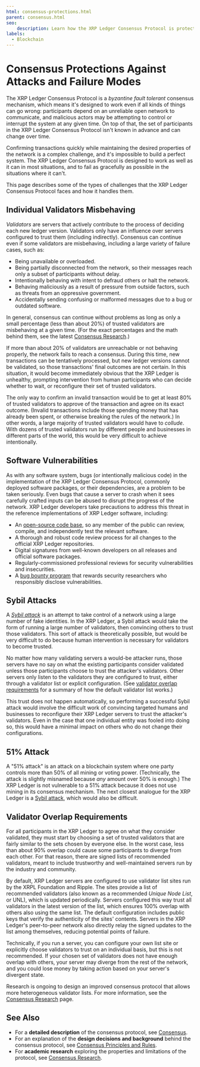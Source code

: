 ```yaml
---
html: consensus-protections.html
parent: consensus.html
seo:
    description: Learn how the XRP Ledger Consensus Protocol is protected against various problems and attacks that may occur in a decentralized financial system.
labels:
  - Blockchain
---
```

# Consensus Protections Against Attacks and Failure Modes

The XRP Ledger Consensus Protocol is a _byzantine fault tolerant_ consensus mechanism, which means it's designed to work even if all kinds of things can go wrong: participants depend on an unreliable open network to communicate, and malicious actors may be attempting to control or interrupt the system at any given time. On top of that, the set of participants in the XRP Ledger Consensus Protocol isn't known in advance and can change over time.

Confirming transactions quickly while maintaining the desired properties of the network is a complex challenge, and it's impossible to build a perfect system. The XRP Ledger Consensus Protocol is designed to work as well as it can in most situations, and to fail as gracefully as possible in the situations where it can't.

This page describes some of the types of challenges that the XRP Ledger Consensus Protocol faces and how it handles them.

## Individual Validators Misbehaving

_Validators_ are servers that actively contribute to the process of deciding each new ledger version. Validators only have an influence over servers configured to trust them (including indirectly). Consensus can continue even if some validators are misbehaving, including a large variety of failure cases, such as:

- Being unavailable or overloaded.
- Being partially disconnected from the network, so their messages reach only a subset of participants without delay.
- Intentionally behaving with intent to defraud others or halt the network.
- Behaving maliciously as a result of pressure from outside factors, such as threats from an oppressive government.
- Accidentally sending confusing or malformed messages due to a bug or outdated software.

In general, consensus can continue without problems as long as only a small percentage (less than about 20%) of trusted validators are misbehaving at a given time. (For the exact percentages and the math behind them, see the latest [Consensus Research](consensus-research.md).)

If more than about 20% of validators are unreachable or not behaving properly, the network fails to reach a consensus. During this time, new transactions can be tentatively processed, but new ledger versions cannot be validated, so those transactions' final outcomes are not certain. In this situation, it would become immediately obvious that the XRP Ledger is unhealthy, prompting intervention from human participants who can decide whether to wait, or reconfigure their set of trusted validators.

The only way to confirm an invalid transaction would be to get at least 80% of trusted validators to approve of the transaction and agree on its exact outcome. (Invalid transactions include those spending money that has already been spent, or otherwise breaking the rules of the network.) In other words, a large majority of trusted validators would have to _collude_. With dozens of trusted validators run by different people and businesses in different parts of the world, this would be very difficult to achieve intentionally.


## Software Vulnerabilities

As with any software system, bugs (or intentionally malicious code) in the implementation of the XRP Ledger Consensus Protocol, commonly deployed software packages, or their dependencies, are a problem to be taken seriously. Even bugs that cause a server to crash when it sees carefully crafted inputs can be abused to disrupt the progress of the network. XRP Ledger developers take precautions to address this threat in the reference implementations of XRP Ledger software, including:

- An [open-source code base](https://github.com/XRPLF/rippled/), so any member of the public can review, compile, and independently test the relevant software.
- A thorough and robust code review process for all changes to the official XRP Ledger repositories.
- Digital signatures from well-known developers on all releases and official software packages.
- Regularly-commissioned professional reviews for security vulnerabilities and insecurities.
- A [bug bounty program](https://ripple.com/bug-bounty/) that rewards security researchers who responsibly disclose vulnerabilities.


## Sybil Attacks

A _[Sybil attack](https://en.wikipedia.org/wiki/Sybil_attack)_ is an attempt to take control of a network using a large number of fake identities. In the XRP Ledger, a Sybil attack would take the form of running a large number of validators, then convincing others to trust those validators. This sort of attack is theoretically possible, but would be very difficult to do because human intervention is necessary for validators to become trusted.

No matter how many validating servers a would-be attacker runs, those servers have no say on what the existing participants consider validated unless those participants choose to trust the attacker's validators. Other servers only listen to the validators they are configured to trust, either through a validator list or explicit configuration. (See [validator overlap requirements](#validator-overlap-requirements) for a summary of how the default validator list works.)

This trust does not happen automatically, so performing a successful Sybil attack would involve the difficult work of convincing targeted humans and businesses to reconfigure their XRP Ledger servers to trust the attacker's validators. Even in the case that one individual entity was fooled into doing so, this would have a minimal impact on others who do not change their configurations.


## 51% Attack

A "51% attack" is an attack on a blockchain system where one party controls more than 50% of all mining or voting power. (Technically, the attack is slightly misnamed because _any_ amount over 50% is enough.) The XRP Ledger is not vulnerable to a 51% attack because it does not use mining in its consensus mechanism. The next closest analogue for the XRP Ledger is a [Sybil attack](#sybil-attacks), which would also be difficult.


## Validator Overlap Requirements

For all participants in the XRP Ledger to agree on what they consider validated, they must start by choosing a set of trusted validators that are fairly similar to the sets chosen by everyone else. In the worst case, less than about 90% overlap could cause some participants to diverge from each other. For that reason, there are signed lists of recommended validators, meant to include trustworthy and well-maintained servers run by the industry and community.

By default, XRP Ledger servers are configured to use validator list sites run by the XRPL Foundation and Ripple. The sites provide a list of recommended validators (also known as a recommended _Unique Node List_, or UNL), which is updated periodically. Servers configured this way trust all validators in the latest version of the list, which ensures 100% overlap with others also using the same list. The default configuration includes public keys that verify the authenticity of the sites' contents. Servers in the XRP Ledger's peer-to-peer network also directly relay the signed updates to the list among themselves, reducing potential points of failure.

Technically, if you run a server, you can configure your own list site or explicitly choose validators to trust on an individual basis, but this is not recommended. If your chosen set of validators does not have enough overlap with others, your server may diverge from the rest of the network, and you could lose money by taking action based on your server's divergent state.

Research is ongoing to design an improved consensus protocol that allows more heterogeneous validator lists. For more information, see the [Consensus Research](consensus-research.md) page.


## See Also

- For a **detailed description** of the consensus protocol, see [Consensus](index.md).
- For an explanation of the **design decisions and background** behind the consensus protocol, see [Consensus Principles and Rules](consensus-principles-and-rules.md).
- For **academic research** exploring the properties and limitations of the protocol, see [Consensus Research](consensus-research.md).
